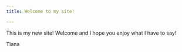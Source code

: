 ```yaml
---
title: Welcome to my site!

---
```

This is my new site! Welcome and I hope you enjoy what I have to say!

Tiana